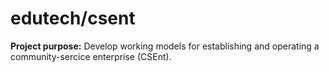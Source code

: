# edutech/csent

__Project purpose:__ Develop working models for establishing and operating a community-sercice enterprise (CSEnt).
